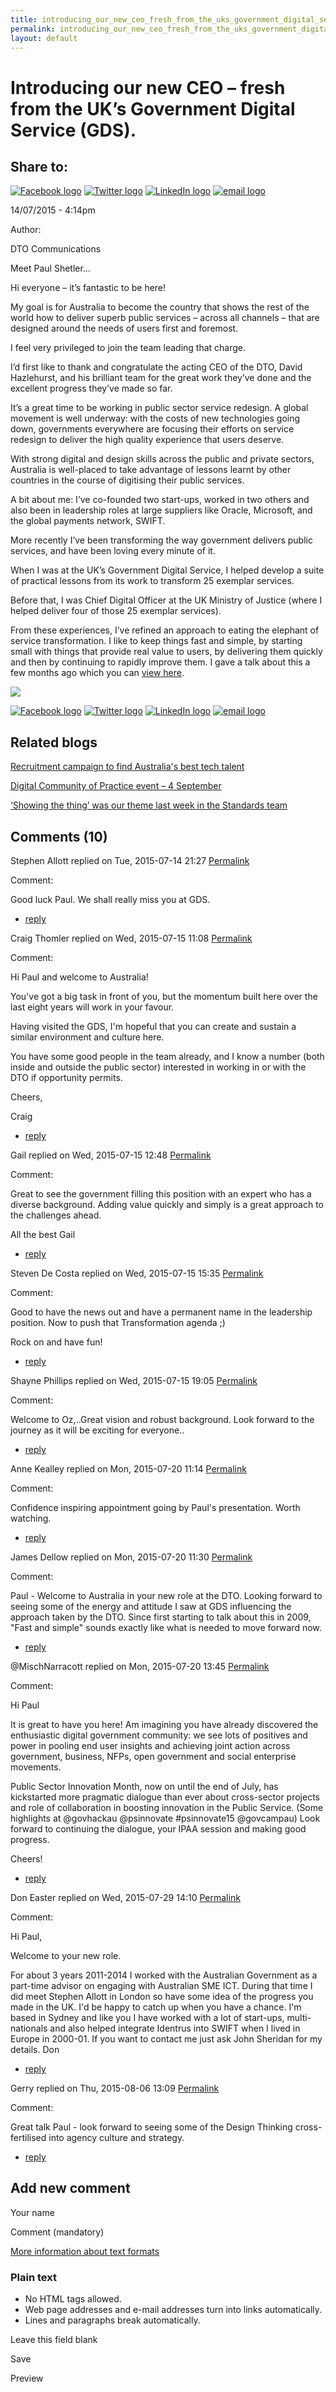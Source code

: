 ```yaml
---
title: introducing_our_new_ceo_fresh_from_the_uks_government_digital_service_gds
permalink: introducing_our_new_ceo_fresh_from_the_uks_government_digital_service_gds.html
layout: default
---
```

Introducing our new CEO – fresh from the UK’s Government Digital Service (GDS).
===============================================================================

Share to:
---------

[![Facebook logo](https://www.dto.gov.au/profiles/govcms/modules/features/govcms_share_links/images/facebook.png)](http://www.facebook.com/sharer.php?u=https%3A//www.dto.gov.au/blog/introducing-our-new-ceo-fresh-uk-s-government-digital-service-gds&t=Introducing%20our%20new%20CEO%20%E2%80%93%20fresh%20from%20the%20UK%E2%80%99s%20Government%20Digital%20Service%20%28GDS%29. "Share on Facebook") [![Twitter logo](https://www.dto.gov.au/profiles/govcms/modules/features/govcms_share_links/images/twitter.png)](http://twitter.com/share?url=https%3A//www.dto.gov.au/blog/introducing-our-new-ceo-fresh-uk-s-government-digital-service-gds&text=Introducing%20our%20new%20CEO%20%E2%80%93%20fresh%20from%20the%20UK%E2%80%99s%20Government%20Digital%20Service%20%28GDS%29. "Share this on Twitter") [![LinkedIn logo](https://www.dto.gov.au/profiles/govcms/modules/features/govcms_share_links/images/linkedin.png)](http://www.linkedin.com/shareArticle?mini=true&url=https%3A//www.dto.gov.au/blog/introducing-our-new-ceo-fresh-uk-s-government-digital-service-gds&title=Introducing%20our%20new%20CEO%20%E2%80%93%20fresh%20from%20the%20UK%E2%80%99s%20Government%20Digital%20Service%20%28GDS%29.&summary=Meet%20Paul%20Shetler%E2%80%A6Hi%20everyone%20%E2%80%93%20it%E2%80%99s%20fantastic%20to%20be%20here%21My%20goal%20is%20for%20Australia%20to%20become%20the%20country%20that%20shows%20the%20rest%20of%20the%20world%20how%20to%20deliver%20superb%20public%20services%20%E2%80%93%20across%20all%20channels%26nbsp%3B%E2%80%93%20that%20are%20designed%20around%20the%20needs%20of%20users%20first%20and%20foremost.I%20feel%20very%20privileged%20to%20join%20the%20team%20leading%20that%20charge.I%E2%80%99d%20first%20like%20to%20thank%20and%20congratulate%20the%20acting%20CEO%20of%20the%20DTO%2C%20David%20Hazlehurst%2C%20and%20his%20brilliant%20team%20for%20the%20great%20work%20they%E2%80%99ve%20done%20and%20the%20excellent%20progress%20they%E2%80%99ve%20made%20so%20far.&source=Digital%20Transformation%20Office "Publish this post to LinkedIn") [![email logo](https://www.dto.gov.au/profiles/govcms/modules/features/govcms_share_links/images/email.png)](mailto:?subject=Introducing%20our%20new%20CEO%20%E2%80%93%20fresh%20from%20the%20UK%E2%80%99s%20Government%20Digital%20Service%20%28GDS%29.&body=https%3A//www.dto.gov.au/blog/introducing-our-new-ceo-fresh-uk-s-government-digital-service-gds "Share via email")

14/07/2015 - 4:14pm

Author: 

DTO Communications

Meet Paul Shetler…

Hi everyone – it’s fantastic to be here!

My goal is for Australia to become the country that shows the rest of the world how to deliver superb public services – across all channels – that are designed around the needs of users first and foremost.

I feel very privileged to join the team leading that charge.

I’d first like to thank and congratulate the acting CEO of the DTO, David Hazlehurst, and his brilliant team for the great work they’ve done and the excellent progress they’ve made so far.

It’s a great time to be working in public sector service redesign. A global movement is well underway: with the costs of new technologies going down, governments everywhere are focusing their efforts on service redesign to deliver the high quality experience that users deserve.

With strong digital and design skills across the public and private sectors, Australia is well-placed to take advantage of lessons learnt by other countries in the course of digitising their public services.

A bit about me: I’ve co-founded two start-ups, worked in two others and also been in leadership roles at large suppliers like Oracle, Microsoft, and the global payments network, SWIFT.

More recently I’ve been transforming the way government delivers public services, and have been loving every minute of it.

When I was at the UK’s Government Digital Service, I helped develop a suite of practical lessons from its work to transform 25 exemplar services.   

Before that, I was Chief Digital Officer at the UK Ministry of Justice (where I helped deliver four of those 25 exemplar services).

From these experiences, I’ve refined an approach to eating the elephant of service transformation. I like to keep things fast and simple, by starting small with things that provide real value to users, by delivering them quickly and then by continuing to rapidly improve them. I gave a talk about this a few months ago which you can [view here](https://www.youtube.com/watch?v=8B6rFO59kU4).

![](../sites/g/files/net466/f/images/blog/Paul-Shetler[1]_2.jpg)

[![Facebook logo](https://www.dto.gov.au/profiles/govcms/modules/features/govcms_share_links/images/facebook.png)](http://www.facebook.com/sharer.php?u=https%3A//www.dto.gov.au/blog/introducing-our-new-ceo-fresh-uk-s-government-digital-service-gds&t=Introducing%20our%20new%20CEO%20%E2%80%93%20fresh%20from%20the%20UK%E2%80%99s%20Government%20Digital%20Service%20%28GDS%29. "Share on Facebook") [![Twitter logo](https://www.dto.gov.au/profiles/govcms/modules/features/govcms_share_links/images/twitter.png)](http://twitter.com/share?url=https%3A//www.dto.gov.au/blog/introducing-our-new-ceo-fresh-uk-s-government-digital-service-gds&text=Introducing%20our%20new%20CEO%20%E2%80%93%20fresh%20from%20the%20UK%E2%80%99s%20Government%20Digital%20Service%20%28GDS%29. "Share this on Twitter") [![LinkedIn logo](https://www.dto.gov.au/profiles/govcms/modules/features/govcms_share_links/images/linkedin.png)](http://www.linkedin.com/shareArticle?mini=true&url=https%3A//www.dto.gov.au/blog/introducing-our-new-ceo-fresh-uk-s-government-digital-service-gds&title=Introducing%20our%20new%20CEO%20%E2%80%93%20fresh%20from%20the%20UK%E2%80%99s%20Government%20Digital%20Service%20%28GDS%29.&summary=Meet%20Paul%20Shetler%E2%80%A6Hi%20everyone%20%E2%80%93%20it%E2%80%99s%20fantastic%20to%20be%20here%21My%20goal%20is%20for%20Australia%20to%20become%20the%20country%20that%20shows%20the%20rest%20of%20the%20world%20how%20to%20deliver%20superb%20public%20services%20%E2%80%93%20across%20all%20channels%26nbsp%3B%E2%80%93%20that%20are%20designed%20around%20the%20needs%20of%20users%20first%20and%20foremost.I%20feel%20very%20privileged%20to%20join%20the%20team%20leading%20that%20charge.I%E2%80%99d%20first%20like%20to%20thank%20and%20congratulate%20the%20acting%20CEO%20of%20the%20DTO%2C%20David%20Hazlehurst%2C%20and%20his%20brilliant%20team%20for%20the%20great%20work%20they%E2%80%99ve%20done%20and%20the%20excellent%20progress%20they%E2%80%99ve%20made%20so%20far.&source=Digital%20Transformation%20Office "Publish this post to LinkedIn") [![email logo](https://www.dto.gov.au/profiles/govcms/modules/features/govcms_share_links/images/email.png)](mailto:?subject=Introducing%20our%20new%20CEO%20%E2%80%93%20fresh%20from%20the%20UK%E2%80%99s%20Government%20Digital%20Service%20%28GDS%29.&body=https%3A//www.dto.gov.au/blog/introducing-our-new-ceo-fresh-uk-s-government-digital-service-gds "Share via email")

Related blogs
-------------

[Recruitment campaign to find Australia's best tech talent](../node/foi_act_and_information_publication_scheme.md)

[Digital Community of Practice event – 4 September](../node/foi_act_and_information_publication_scheme.md)

[‘Showing the thing’ was our theme last week in the Standards team](../node/foi_act_and_information_publication_scheme.md)

Comments (10)
-------------

Stephen Allott replied on Tue, 2015-07-14 21:27 [Permalink](../comment/foi_act_and_information_publication_scheme.md#comment-951)

Comment: 

Good luck Paul. We shall really miss you at GDS.

-   [reply](https://www.dto.gov.au/comment/reply/796/951)

Craig Thomler replied on Wed, 2015-07-15 11:08 [Permalink](../comment/foi_act_and_information_publication_scheme.md#comment-956)

Comment: 

Hi Paul and welcome to Australia!

You've got a big task in front of you, but the momentum built here over the last eight years will work in your favour.

Having visited the GDS, I'm hopeful that you can create and sustain a similar environment and culture here.

You have some good people in the team already, and I know a number (both inside and outside the public sector) interested in working in or with the DTO if opportunity permits.

Cheers,

Craig

-   [reply](https://www.dto.gov.au/comment/reply/796/956)

Gail replied on Wed, 2015-07-15 12:48 [Permalink](../comment/foi_act_and_information_publication_scheme.md#comment-961)

Comment: 

Great to see the government filling this position with an expert who has a diverse background. Adding value quickly and simply is a great approach to the challenges ahead.

All the best
 Gail

-   [reply](https://www.dto.gov.au/comment/reply/796/961)

Steven De Costa replied on Wed, 2015-07-15 15:35 [Permalink](../comment/foi_act_and_information_publication_scheme.md#comment-971)

Comment: 

Good to have the news out and have a permanent name in the leadership position. Now to push that Transformation agenda ;)

Rock on and have fun!

-   [reply](https://www.dto.gov.au/comment/reply/796/971)

Shayne Phillips replied on Wed, 2015-07-15 19:05 [Permalink](../comment/foi_act_and_information_publication_scheme.md#comment-976)

Comment: 

Welcome to Oz,..Great vision and robust background. Look forward to the journey as it will be exciting for everyone..

-   [reply](https://www.dto.gov.au/comment/reply/796/976)

Anne Kealley replied on Mon, 2015-07-20 11:14 [Permalink](../comment/foi_act_and_information_publication_scheme.md#comment-1046)

Comment: 

Confidence inspiring appointment going by Paul's presentation. Worth watching.

-   [reply](https://www.dto.gov.au/comment/reply/796/1046)

James Dellow replied on Mon, 2015-07-20 11:30 [Permalink](../comment/foi_act_and_information_publication_scheme.md#comment-1051)

Comment: 

Paul - Welcome to Australia in your new role at the DTO. Looking forward to seeing some of the energy and attitude I saw at GDS influencing the approach taken by the DTO. Since first starting to talk about this in 2009, "Fast and simple" sounds exactly like what is needed to move forward now.

-   [reply](https://www.dto.gov.au/comment/reply/796/1051)

@MischNarracott replied on Mon, 2015-07-20 13:45 [Permalink](../comment/foi_act_and_information_publication_scheme.md#comment-1071)

Comment: 

Hi Paul

It is great to have you here! Am imagining you have already discovered the enthusiastic digital government community: we see lots of positives and power in pooling end user insights and achieving joint action across government, business, NFPs, open government and social enterprise movements.

Public Sector Innovation Month, now on until the end of July, has kickstarted more pragmatic dialogue than ever about cross-sector projects and role of collaboration in boosting innovation in the Public Service. (Some highlights at @govhackau @psinnovate \#psinnovate15 @govcampau) Look forward to continuing the dialogue, your IPAA session and making good progress.

Cheers!

-   [reply](https://www.dto.gov.au/comment/reply/796/1071)

Don Easter replied on Wed, 2015-07-29 14:10 [Permalink](../comment/1foi_act_and_information_publication_scheme.md#comment-1301)

Comment: 

Hi Paul,

Welcome to your new role.

For about 3 years 2011-2014 I worked with the Australian Government as a part-time advisor on engaging with Australian SME ICT. During that time I did meet Stephen Allott in London so have some idea of the progress you made in the UK. I'd be happy to catch up when you have a chance. I'm based in Sydney and like you I have worked with a lot of start-ups, multi-nationals and also helped integrate Identrus into SWIFT when I lived in Europe in 2000-01. If you want to contact me just ask John Sheridan for my details. Don

-   [reply](https://www.dto.gov.au/comment/reply/796/1301)

Gerry replied on Thu, 2015-08-06 13:09 [Permalink](../comment/1foi_act_and_information_publication_scheme.md#comment-1531)

Comment: 

Great talk Paul - look forward to seeing some of the Design Thinking cross-fertilised into agency culture and strategy.

-   [reply](https://www.dto.gov.au/comment/reply/796/1531)

Add new comment
---------------

Your name

Comment (mandatory)

[More information about text formats](../filter/foi_act_and_information_publication_scheme.md)

### Plain text

-   No HTML tags allowed.
-   Web page addresses and e-mail addresses turn into links automatically.
-   Lines and paragraphs break automatically.

Leave this field blank

Save

Preview

